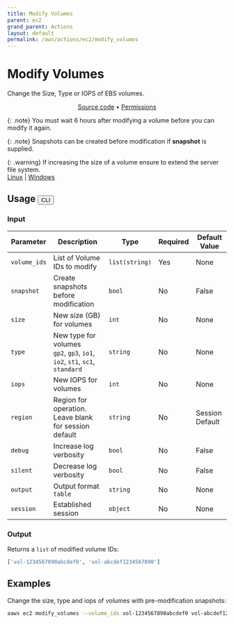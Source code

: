 ```yaml
---
title: Modify Volumes
parent: ec2
grand_parent: Actions
layout: default
permalink: /aws/actions/ec2/modify_volumes
---
```


# Modify Volumes

Change the Size, Type or IOPS of EBS volumes.<br/>

<p align="center">
   <a href="https://github.com/avtomat-hub/avtomat-aws/tree/main/avtomat_aws/services/ec2/modify_volumes.py">Source code</a> •
   <a href="/aws/permissions/ec2/modify_volumes">Permissions</a>
</p>

{: .note}
You must wait 6 hours after modifying a volume before you can modify it again.

{: .note}
Snapshots can be created before modification if <b>snapshot</b> is supplied.

{: .warning}
If increasing the size of a volume ensure to extend the server file system. <br/>
<a href="https://docs.aws.amazon.com/AWSEC2/latest/UserGuide/recognize-expanded-volume-linux.html" target="_blank">
Linux</a> | <a href="https://docs.aws.amazon.com/AWSEC2/latest/WindowsGuide/recognize-expanded-volume-windows.html" target="_blank">
Windows</a>

## Usage <button id="toggleButton" class="btn fs-3" onclick="toggleTables()">CLI</button>

### Input

| Parameter    | Description                                                                     | Type           | Required | Default Value   |
|--------------|---------------------------------------------------------------------------------|----------------|----------|-----------------|
| `volume_ids` | List of Volume IDs to modify                                                    | `list(string)` | Yes      | None            |
| `snapshot`   | Create snapshots before modification                                            | `bool`         | No       | False           |
| `size`       | New size (GB) for volumes                                                       | `int`          | No       | None            |
| `type`       | New type for volumes <br/> `gp2`, `gp3`, `io1`, `io2`, `st1`, `sc1`, `standard` | `string`       | No       | None            |
| `iops`       | New IOPS for volumes                                                            | `int`          | No       | None            |
| `region`     | Region for operation. Leave blank for session default                           | `string`       | No       | Session Default |
| `debug`      | Increase log verbosity                                                          | `bool`         | No       | False           |
| `silent`     | Decrease log verbosity                                                          | `bool`         | No       | False           |
| `output`     | Output format <br/> `table`                                                     | `string`       | No       | None            |
| `session`    | Established session                                                             | `object`       | No       | None            |                           

### Output

Returns a `list` of modified volume IDs:

```python
['vol-1234567890abcdef0', 'vol-abcdef1234567890']
```

<div markdown="1" id="cli" style="display: block;">

## Examples

Change the size, type and iops of volumes with pre-modification snapshots:

```bash
aaws ec2 modify_volumes --volume_ids vol-1234567890abcdef0 vol-abcdef1234567890 --size 100 --type gp3 --iops 3000
```

</div>

<div markdown="1" id="prog" style="display: none;">

## Examples

Change the size, type and iops of volumes with pre-modification snapshots:

```python
from avtomat_aws import ec2

response = ec2.modify_volumes(volume_ids=["vol-1234567890abcdef0", "vol-abcdef1234567890"],
                              size=100,
                              type="gp3",
                              iops=3000,
                              snapshot=True)
```

</div>

<script>
  function toggleTables() {
    var cli = document.getElementById("cli");
    var prog = document.getElementById("prog");
    var toggleButton = document.getElementById("toggleButton");
    if (cli.style.display === "none") {
      cli.style.display = "block";
      prog.style.display = "none";
      toggleButton.innerHTML = "CLI";
    } else {
      cli.style.display = "none";
      prog.style.display = "block";
      toggleButton.innerHTML = "Programmatic";
    } 
  }
</script>
